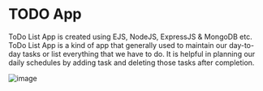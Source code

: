 # TODO App
ToDo List App is created using EJS, NodeJS, ExpressJS & MongoDB etc.
ToDo List App is a kind of app that generally used to maintain our day-to-day tasks or list everything that we have to do. It is helpful in planning our daily schedules by adding task and deleting those tasks after completion.

![image](https://user-images.githubusercontent.com/76258924/215342908-bcc6cd2d-762b-4a46-8a02-07e4453cada5.png)
